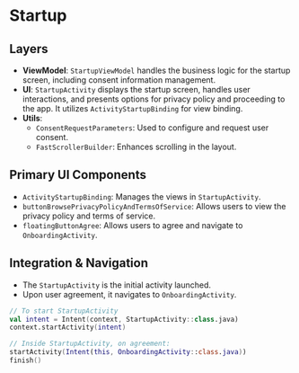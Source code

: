 # Startup

## Layers

- **ViewModel**: `StartupViewModel` handles the business logic for the startup screen, including
  consent information management.
- **UI**: `StartupActivity` displays the startup screen, handles user interactions, and presents
  options for privacy policy and proceeding to the app. It utilizes `ActivityStartupBinding` for
  view binding.
- **Utils**:
    - `ConsentRequestParameters`: Used to configure and request user consent.
    - `FastScrollerBuilder`: Enhances scrolling in the layout.

## Primary UI Components

- `ActivityStartupBinding`: Manages the views in `StartupActivity`.
- `buttonBrowsePrivacyPolicyAndTermsOfService`: Allows users to view the privacy policy and terms of
  service.
- `floatingButtonAgree`: Allows users to agree and navigate to `OnboardingActivity`.

## Integration & Navigation

- The `StartupActivity` is the initial activity launched.
- Upon user agreement, it navigates to `OnboardingActivity`.

```kotlin
// To start StartupActivity
val intent = Intent(context, StartupActivity::class.java)
context.startActivity(intent)

// Inside StartupActivity, on agreement:
startActivity(Intent(this, OnboardingActivity::class.java))
finish()
```
